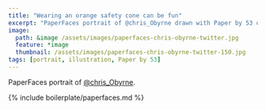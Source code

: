 ```yaml
---
title: "Wearing an orange safety cone can be fun"
excerpt: "PaperFaces portrait of @chris_Obyrne drawn with Paper by 53 on an iPad."
image: 
  path: &image /assets/images/paperfaces-chris-obyrne-twitter.jpg 
  feature: *image
  thumbnail: /assets/images/paperfaces-chris-obyrne-twitter-150.jpg
tags: [portrait, illustration, Paper by 53]
---
```


PaperFaces portrait of [@chris_Obyrne](http://twitter.com/chris_Obyrne).

{% include boilerplate/paperfaces.md %}
